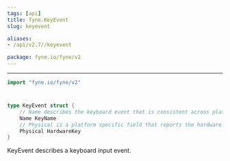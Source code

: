 ```yaml
---
tags: [api]
title: fyne.KeyEvent
slug: keyevent

aliases:
- /api/v2.7//keyevent

package: fyne.io/fyne/v2
---
```



---
```go
import "fyne.io/fyne/v2"
```

#

###

```go
type KeyEvent struct {
	// Name describes the keyboard event that is consistent across platforms.
	Name KeyName
	// Physical is a platform specific field that reports the hardware information of physical keyboard events.
	Physical HardwareKey
}
```

KeyEvent describes a keyboard input event.
